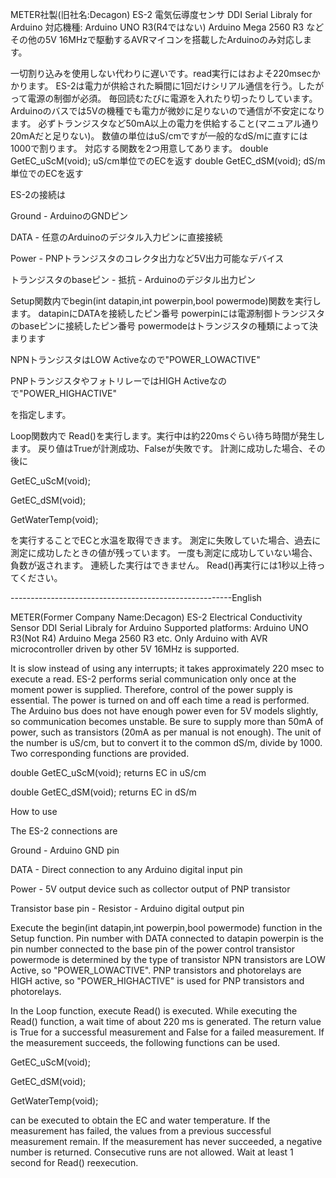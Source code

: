 METER社製(旧社名:Decagon) 
ES-2 電気伝導度センサ
DDI Serial Libraly for Arduino
対応機種:
  Arduino UNO R3(R4ではない)
  Arduino Mega 2560 R3 など
その他の5V 16MHzで駆動するAVRマイコンを搭載したArduinoのみ対応します。

一切割り込みを使用しない代わりに遅いです。read実行にはおよそ220msecかかります。
ES-2は電力が供給された瞬間に1回だけシリアル通信を行う。したがって電源の制御が必須。
毎回読むたびに電源を入れたり切ったりしています。
Arduinoのバスでは5Vの機種でも電力が微妙に足りないので通信が不安定になります。
必ずトランジスタなど50mA以上の電力を供給すること(マニュアル通り20mAだと足りない)。
数値の単位はuS/cmですが一般的なdS/mに直すには1000で割ります。
対応する関数を2つ用意してあります。
double GetEC_uScM(void);    uS/cm単位でのECを返す
double GetEC_dSM(void);     dS/m単位でのECを返す

ES-2の接続は

Ground - ArduinoのGNDピン

DATA - 任意のArduinoのデジタル入力ピンに直接接続

Power - PNPトランジスタのコレクタ出力など5V出力可能なデバイス

トランジスタのbaseピン - 抵抗 - Arduinoのデジタル出力ピン


Setup関数内でbegin(int datapin,int powerpin,bool powermode)関数を実行します。
datapinにDATAを接続したピン番号
powerpinには電源制御トランジスタのbaseピンに接続したピン番号
powermodeはトランジスタの種類によって決まります

  NPNトランジスタはLOW Activeなので"POWER_LOWACTIVE"
  
  PNPトランジスタやフォトリレーではHIGH Activeなので"POWER_HIGHACTIVE"
  
  を指定します。

Loop関数内で
Read()を実行します。実行中は約220msぐらい待ち時間が発生します。
戻り値はTrueが計測成功、Falseが失敗です。
計測に成功した場合、その後に

GetEC_uScM(void);

GetEC_dSM(void);

GetWaterTemp(void);

を実行することでECと水温を取得できます。
測定に失敗していた場合、過去に測定に成功したときの値が残っています。
一度も測定に成功していない場合、負数が返されます。
連続した実行はできません。
Read()再実行には1秒以上待ってください。

-------------------------------------------------------English

METER(Former Company Name:Decagon) 
ES-2 Electrical Conductivity Sensor
DDI Serial Libraly for Arduino
Supported platforms:
  Arduino UNO R3(Not R4)
  Arduino Mega 2560 R3 etc.
Only Arduino with AVR microcontroller driven by other 5V 16MHz is supported.

It is slow instead of using any interrupts; it takes approximately 220 msec to execute a read.
ES-2 performs serial communication only once at the moment power is supplied. Therefore, control of the power supply is essential.
The power is turned on and off each time a read is performed.
The Arduino bus does not have enough power even for 5V models slightly, so communication becomes unstable.
Be sure to supply more than 50mA of power, such as transistors (20mA as per manual is not enough).
The unit of the number is uS/cm, but to convert it to the common dS/m, divide by 1000.
Two corresponding functions are provided.

double GetEC_uScM(void); returns EC in uS/cm

double GetEC_dSM(void); returns EC in dS/m

How to use

The ES-2 connections are

Ground - Arduino GND pin

DATA - Direct connection to any Arduino digital input pin

Power - 5V output device such as collector output of PNP transistor

Transistor base pin - Resistor - Arduino digital output pin

Execute the begin(int datapin,int powerpin,bool powermode) function in the Setup function.
Pin number with DATA connected to datapin
powerpin is the pin number connected to the base pin of the power control transistor
powermode is determined by the type of transistor
  NPN transistors are LOW Active, so "POWER_LOWACTIVE".
  PNP transistors and photorelays are HIGH active, so "POWER_HIGHACTIVE" is used for PNP transistors and photorelays.

In the Loop function, execute
Read() is executed. While executing the Read() function, a wait time of about 220 ms is generated.
The return value is True for a successful measurement and False for a failed measurement.
If the measurement succeeds, the following functions can be used.

GetEC_uScM(void);

GetEC_dSM(void);

GetWaterTemp(void);

can be executed to obtain the EC and water temperature.
If the measurement has failed, the values from a previous successful measurement remain.
If the measurement has never succeeded, a negative number is returned.
Consecutive runs are not allowed.
Wait at least 1 second for Read() reexecution.
